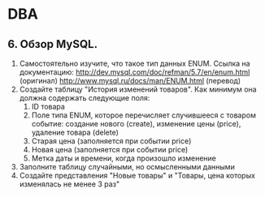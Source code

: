 # DBA
## 6. Обзор MySQL.

1. Самостоятельно изучите, что такое тип данных ENUM. Ссылка на документацию:
http://dev.mysql.com/doc/refman/5.7/en/enum.html (оригинал)
http://www.mysql.ru/docs/man/ENUM.html (перевод)
2. Создайте таблицу "История изменений товаров". Как минимум она должна содержать следующие поля:
   1. ID товара
   2. Поле типа ENUM, которое перечисляет случившееся с товаром событие: создание нового (create), изменение цены (price), удаление товара (delete)
   3. Старая цена (заполняется при событии price)
   4. Новая цена (заполняется при событии price)
   5. Метка даты и времени, когда произошло изменение
3. Заполните таблицу случайными, но осмысленными данными 
4. Создайте представления "Новые товары" и "Товары, цена которых изменялась не менее 3 раз"